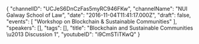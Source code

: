 {
    "channelID": "UCJeS6DnCzFas5myRC946FKw",
    "channelName": "NUI Galway School of Law",
    "date": "2016-11-04T11:41:17.000Z",
    "draft": false,
    "events": [
        "Workshop on Blockchain & Sustainable Communities"
    ],
    "speakers": [],
    "tags": [],
    "title": "Blockchain and Sustainable Communities \u2013 Discussion 1",
    "youtubeID": "i9CmSTiTKwQ"
}
